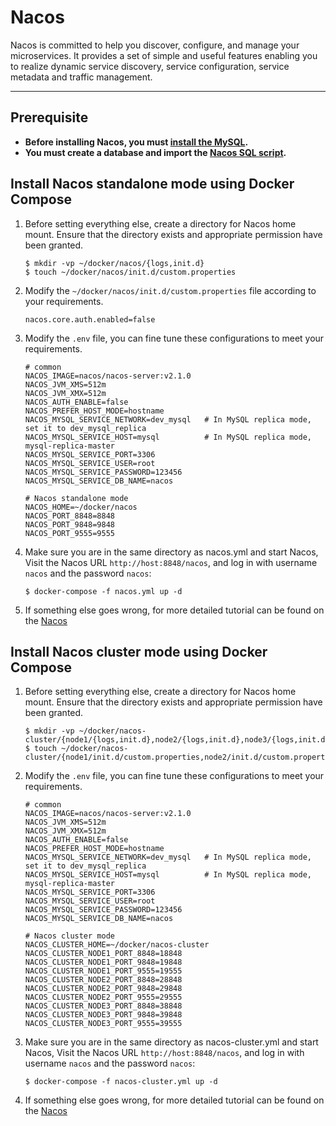 # Nacos

Nacos is committed to help you discover, configure, and manage your microservices. It provides a set of simple and
useful features enabling you to realize dynamic service discovery, service configuration, service metadata and traffic
management.

---

## Prerequisite

- **Before installing Nacos, you must [install the MySQL](../mysql).**
- **You must create a database and import the [Nacos SQL script](https://github.com/alibaba/nacos/releases).**

## Install Nacos standalone mode using Docker Compose

1. Before setting everything else, create a directory for Nacos home mount. Ensure that the directory exists and
   appropriate permission have been granted.

    ```shell
    $ mkdir -vp ~/docker/nacos/{logs,init.d}
    $ touch ~/docker/nacos/init.d/custom.properties
    ``` 

2. Modify the `~/docker/nacos/init.d/custom.properties` file according to your requirements.

    ```properties
    nacos.core.auth.enabled=false
    ```

3. Modify the `.env` file, you can fine tune these configurations to meet your requirements.

    ```properties
    # common
    NACOS_IMAGE=nacos/nacos-server:v2.1.0
    NACOS_JVM_XMS=512m
    NACOS_JVM_XMX=512m
    NACOS_AUTH_ENABLE=false
    NACOS_PREFER_HOST_MODE=hostname
    NACOS_MYSQL_SERVICE_NETWORK=dev_mysql   # In MySQL replica mode, set it to dev_mysql_replica
    NACOS_MYSQL_SERVICE_HOST=mysql          # In MySQL replica mode, mysql-replica-master
    NACOS_MYSQL_SERVICE_PORT=3306
    NACOS_MYSQL_SERVICE_USER=root
    NACOS_MYSQL_SERVICE_PASSWORD=123456
    NACOS_MYSQL_SERVICE_DB_NAME=nacos
    
    # Nacos standalone mode
    NACOS_HOME=~/docker/nacos
    NACOS_PORT_8848=8848
    NACOS_PORT_9848=9848
    NACOS_PORT_9555=9555
    ```

4. Make sure you are in the same directory as nacos.yml and start Nacos, Visit the Nacos URL `http://host:8848/nacos`,
   and log in with username `nacos` and the password `nacos`:

    ```shell
    $ docker-compose -f nacos.yml up -d
    ```

5. If something else goes wrong, for more detailed tutorial can be found on
   the [Nacos](https://hub.docker.com/r/nacos/nacos-server)

## Install Nacos cluster mode using Docker Compose

1. Before setting everything else, create a directory for Nacos home mount. Ensure that the directory exists and
   appropriate permission have been granted.

    ```shell
    $ mkdir -vp ~/docker/nacos-cluster/{node1/{logs,init.d},node2/{logs,init.d},node3/{logs,init.d}}
    $ touch ~/docker/nacos-cluster/{node1/init.d/custom.properties,node2/init.d/custom.properties,node3/init.d/custom.properties}
    ``` 

2. Modify the `.env` file, you can fine tune these configurations to meet your requirements.

    ```properties
    # common
    NACOS_IMAGE=nacos/nacos-server:v2.1.0
    NACOS_JVM_XMS=512m
    NACOS_JVM_XMX=512m
    NACOS_AUTH_ENABLE=false
    NACOS_PREFER_HOST_MODE=hostname
    NACOS_MYSQL_SERVICE_NETWORK=dev_mysql   # In MySQL replica mode, set it to dev_mysql_replica
    NACOS_MYSQL_SERVICE_HOST=mysql          # In MySQL replica mode, mysql-replica-master
    NACOS_MYSQL_SERVICE_PORT=3306
    NACOS_MYSQL_SERVICE_USER=root
    NACOS_MYSQL_SERVICE_PASSWORD=123456
    NACOS_MYSQL_SERVICE_DB_NAME=nacos
    
    # Nacos cluster mode
    NACOS_CLUSTER_HOME=~/docker/nacos-cluster
    NACOS_CLUSTER_NODE1_PORT_8848=18848
    NACOS_CLUSTER_NODE1_PORT_9848=19848
    NACOS_CLUSTER_NODE1_PORT_9555=19555
    NACOS_CLUSTER_NODE2_PORT_8848=28848
    NACOS_CLUSTER_NODE2_PORT_9848=29848
    NACOS_CLUSTER_NODE2_PORT_9555=29555
    NACOS_CLUSTER_NODE3_PORT_8848=38848
    NACOS_CLUSTER_NODE3_PORT_9848=39848
    NACOS_CLUSTER_NODE3_PORT_9555=39555
    ```

3. Make sure you are in the same directory as nacos-cluster.yml and start Nacos, Visit the Nacos
   URL `http://host:8848/nacos`, and log in with username `nacos` and the password `nacos`:

    ```shell
    $ docker-compose -f nacos-cluster.yml up -d
    ```

4. If something else goes wrong, for more detailed tutorial can be found on
   the [Nacos](https://hub.docker.com/r/nacos/nacos-server)
